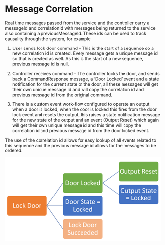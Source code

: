 # Message Correlation

Real time messages passed from the service and the controller carry a messageId
and correlationId with messages being returned to the service also containing a
previousMessageId. These ids can be used to track causality through the system,
for example

1. User sends lock door command – This is the start of a sequence so a new
    correlation id is created. Every message gets a unique message id so that is
    created as well. As this is the start of a new sequence, previous message id
    is null.

2. Controller receives command – The controller locks the door, and sends back
    a CommandResponse message, a ‘Door Locked’ event and a state notification
    for the current state of the door, all these messages will get their own
    unique message id and will copy the correlation id and previous message id
    from the original command.

3. There is a custom event work-flow configured to operate an output when a door
    is locked, when the door is locked this fires from the door lock event and
    resets the output, this raises a state notification message for the new
    state of the output and an event (Output Reset) which again will get their
    own unique message id and this time will copy the correlation id and
    previous message id from the door locked event.

The use of the correlation id allows for easy lookup of all events related to
this sequence and the previous message id allows for the messages to be ordered.

![Visual example of message correlation](../media/messageflow.png)
